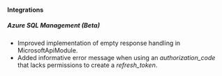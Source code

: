 
#### Integrations
##### Azure SQL Management (Beta)
- Improved implementation of empty response handling in MicrosoftApiModule.
- Added informative error message when using an *authorization_code* that lacks permissions to create a *refresh_token*. 
